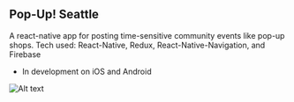 

## Pop-Up! Seattle

A react-native app for posting time-sensitive community events like pop-up shops. Tech used: React-Native, Redux, React-Native-Navigation, and Firebase

* In development on iOS and Android

![Alt text](/src/images/popup-demo.gif?raw=true "Post")
